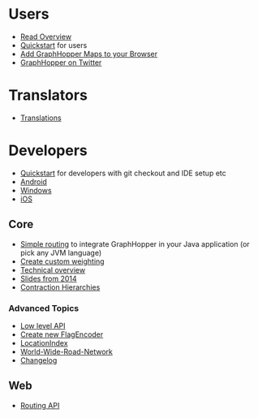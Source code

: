 # Users

 * [Read Overview](http://graphhopper.com/#overview)
 * [Quickstart](./web/quickstart.md) for users
 * [Add GraphHopper Maps to your Browser](./web/open-search.md)
 * [GraphHopper on Twitter](https://twitter.com/graphhopper)

# Translators

* [Translations](./core/translations.md)


# Developers

 * [Quickstart](./core/quickstart-from-source.md) for developers with git checkout and IDE setup etc
 * [Android](./android/index.md)
 * [Windows](./core/windows-setup.md)
 * [iOS](https://github.com/graphhopper/graphhopper-ios/)

## Core

 * [Simple routing](./core/routing.md) to integrate GraphHopper in your Java application (or pick any JVM language)
 * [Create custom weighting](./core/weighting.md)
 * [Technical overview](./core/technical.md)
 * [Slides from 2014](http://graphhopper.com/public/slides/)
 * [Contraction Hierarchies](./core/ch.md)
 
### Advanced Topics

 * [Low level API](./core/low-level-api.md)
 * [Create new FlagEncoder](./core/create-new-flagencoder.md)
 * [LocationIndex](./core/location-index.md)
 * [World-Wide-Road-Network](./core/world-wide.md)
 * [Changelog](https://github.com/graphhopper/graphhopper/blob/master/core/files/changelog.txt)

## Web

 * [Routing API](./web/api-doc.md)

